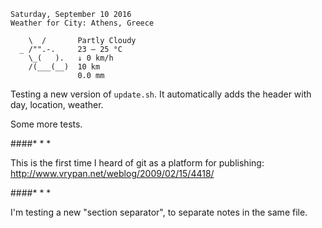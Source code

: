 ```
Saturday, September 10 2016
Weather for City: Athens, Greece

    \  /       Partly Cloudy 
  _ /"".-.     23 – 25 °C     
    \_(   ).   ↓ 0 km/h       
    /(___(__)  10 km          
               0.0 mm         
```

Testing a new version of `update.sh`. It automatically adds the header with day, location, weather.

Some more tests.

####* * *

This is the first time I heard of git as a platform for publishing: http://www.vrypan.net/weblog/2009/02/15/4418/

####* * *

I'm testing a new "section separator", to separate notes in the same file.

